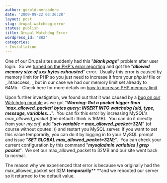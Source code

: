 ```yaml
---
author: gerold-mercadero
date: '2009-09-22 03:36:20'
layout: post
slug: drupal-watchdog-error
status: publish
title: Drupal Watchdog Error
wordpress_id: '882'
categories:
- Installation
---
```


One of our Drupal sites suddenly had this "**_blank page_**" problem after user login.  So we [turned on the PHP's error reporting](http://linuxsysadminblog.com/2009/09/howto-display-php-errors-when-you-dont-have-access-to-php-ini/) and got the "**_allowed memory size of xxx bytes exhausted_**" error.  Usually this error is caused by memory limit for PHP so you just need to increase it from your _php.ini_ file or _.htaaccess, _ but in our case we had our memory limit set already to 64Mb.   Check here for more details on [how to increase  PHP memory limit](http://www.ducea.com/2008/02/14/increase-php-memory-limit/).

Upon further investigation, we found out that it was caused by a [bug on our Watchdog module](http://drupal.org/node/235891) as  we got "**_Warning: Got a packet bigger than 'max_allowed_packet' bytes query: INSERT INTO watchdog (uid, type, message, variables..._**".  You can fix this error by increasing MySQL's _max_allowed_packet_ (the default i think is 16MB).  You can do it directly from  your _my.cnf_, add "**_set-variable = max_allowed_packet=32M_**" (of course without qoutes :)) and restart you MySQL server. If you want to set this value temporarily, you can do it by logging in to your MySQL prompt and issue "**_SET GLOBAL max_allowed_packet=32M;_**".  You can check your current configuration by this command "**_mysqladmin variables | grep packet_**".  We set our max_allowed_packet to 32MB and our site went back to normal.

The reason why we experienced that error is because we originally had the max_allowed_packet set 32M **temporarily**** **and we rebooted our server so it returned to the default value.

